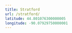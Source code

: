 ```yaml
---
title: Stratford
url: /stratford/
latitude: 44.801076300000005
longitude: -90.07929750000001
---
```

